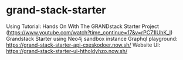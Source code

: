 # grand-stack-starter
Using Tutorial: Hands On With The GRANDstack Starter Project (https://www.youtube.com/watch?time_continue=17&v=rPC71lUhK_I)
Grandstack Starter using Neo4j sandbox instance
Graphql playground: https://grand-stack-starter-api-cxeskodoer.now.sh/
Website UI: https://grand-stack-starter-ui-htholdyhzo.now.sh/

